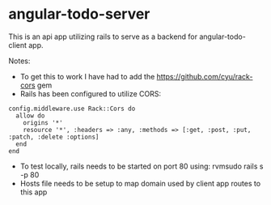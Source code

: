 angular-todo-server
===================

This is an api app utilizing rails to serve as a backend for angular-todo-client app.

Notes:

- To get this to work I have had to add the https://github.com/cyu/rack-cors gem
- Rails has been configured to utilize CORS:
```
config.middleware.use Rack::Cors do
  allow do
    origins '*' 
    resource '*', :headers => :any, :methods => [:get, :post, :put, :patch, :delete :options]
  end 
end
```

- To test locally, rails needs to be started on port 80 using: rvmsudo rails s -p 80
- Hosts file needs to be setup to map domain used by client app routes to this app

